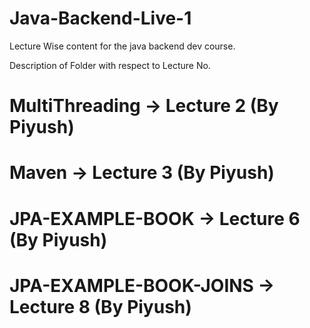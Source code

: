 # Java-Backend-Live-1
Lecture Wise content for the java backend dev course.

Description of Folder with respect to Lecture No.
# MultiThreading -> Lecture 2 (By Piyush)
# Maven          -> Lecture 3 (By Piyush)
# JPA-EXAMPLE-BOOK -> Lecture 6 (By Piyush) 
# JPA-EXAMPLE-BOOK-JOINS -> Lecture 8 (By Piyush)
